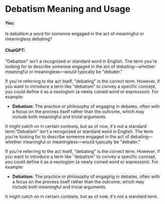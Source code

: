 # Debatism Meaning and Usage

#### You:
Is debatism a word for someone engaged in the act of meaningful or meaningless debating? 

#### ChatGPT:
"Debatism" isn't a recognized or standard word in English. The term you're looking for to describe someone engaged in the act of debating—whether meaningful or meaningless—would typically be "debater."

If you're referring to the act itself, "debating" is the correct term. However, if you want to introduce a term like "debatism" to convey a specific concept, you could define it as a neologism (a newly coined word or expression). For example:

- **Debatism**: The practice or philosophy of engaging in debates, often with a focus on the process itself rather than the outcome, which may include both meaningful and trivial arguments.

It might catch on in certain contexts, but as of now, it's not a standard term."Debatism" isn't a recognized or standard word in English. The term you're looking for to describe someone engaged in the act of debating—whether meaningful or meaningless—would typically be "debater."

If you're referring to the act itself, "debating" is the correct term. However, if you want to introduce a term like "debatism" to convey a specific concept, you could define it as a neologism (a newly coined word or expression). For example:

- **Debatism**: The practice or philosophy of engaging in debates, often with a focus on the process itself rather than the outcome, which may include both meaningful and trivial arguments.

It might catch on in certain contexts, but as of now, it's not a standard term.
